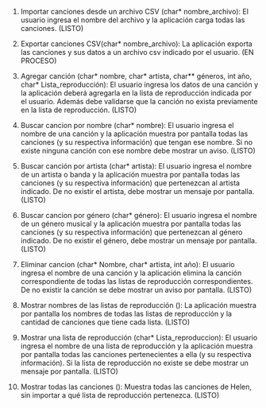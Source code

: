 1. Importar canciones desde un archivo CSV (char* nombre_archivo): ​ El usuario ingresa el nombre del archivo y la aplicación carga todas las canciones. (LISTO)

2. Exportar canciones CSV(char* nombre_archivo): ​La aplicación exporta las canciones y sus datos a un archivo csv indicado por el usuario. (EN PROCESO)

3. Agregar canción (char* nombre, char* artista, char** géneros, int año, char* Lista_reproducción): ​El usuario ingresa los datos de una canción y la aplicación deberá agregarla en la lista de reproducción indicada por el usuario. Además debe validarse que la canción no exista previamente en la lista de reproducción. (LISTO)

4. Buscar cancion por nombre (char* nombre):​ El usuario ingresa el nombre de una canción y la aplicación muestra por pantalla todas las canciones (y su respectiva información) que tengan ese nombre. Si no existe ninguna canción con ese nombre debe mostrar un aviso. (LISTO)

5. Buscar canción por artista (char* artista):​ El usuario ingresa el nombre de un artista o banda y la aplicación muestra por pantalla todas las canciones (y su respectiva información) que pertenezcan al artista indicado. De no existir el artista, debe mostrar un mensaje por pantalla. (LISTO) 

6. Buscar cancion por género (char* género):​  El usuario ingresa el nombre de un género musical y la aplicación muestra por pantalla todas las canciones (y su respectiva información) que pertenezcan al género indicado. De no existir el género, debe mostrar un mensaje por pantalla. (LISTO)

7. Eliminar cancion (char* Nombre, char* artista, int año): El usuario ingresa el nombre de una canción y la aplicación elimina la canción correspondiente de todas las listas de reproducción correspondientes. De no existir la canción se debe mostrar un aviso por pantalla. (LISTO)

8. Mostrar nombres de las listas de reproducción (): La aplicación muestra por pantalla los nombres de todas las listas de reproducción y la cantidad de canciones que tiene cada lista. (LISTO)

9. Mostrar una lista de reproducción (char* Lista_reproduccion):​ El usuario ingresa el nombre de una lista de reproducción y la aplicación muestra por pantalla todas las canciones pertenecientes a ella (y su respectiva información). Si la lista de reproducción no existe se debe mostrar un mensaje por pantalla.  (LISTO)
 
10. Mostrar todas las canciones (): Muestra todas las canciones de Helen, sin importar a qué lista de reproducción pertenezca. (LISTO)